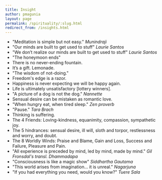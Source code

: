 ```yaml
---
title: Insight
author: pmagunia
layout: page
permalink: /spirituality/:slug.html
redirect_from: /insights.html
---
```

- "Meditation is simple but not easy." *Munindraji*
- "Our minds are built to get used to stuff" *Laurie Santos*
- "We don’t realize our minds are built to get used to stuff" *Laurie Santos*
- "The honeymoon ends"
- There is no never-ending fountain.
- It’s a gift. Lemonade.
- "The wisdom of not-doing."
- Freedom's edge is a razor.
- Happiness is never expecting we will be happy again.
- Life is ultimately unsatisfactory [lottery winners].
- "A picture of a dog is not the dog." *Nannette*
- Sensual desire can be mistaken as romantic love.
- "When hungry eat, when tired sleep." *Zen proverb*
- "Pause." *Tara Brach*
- Thinking is suffering.
- The 4 Friends: Loving-kindness, equanimity, compassion, sympathetic joy.
- The 5 hindrances: sensual desire, ill will, sloth and torpor, restlessness and worry, and doubt.
- The 8 Worldly Winds: Praise and Blame, Gain and Loss, Success and Failure, Pleasure and Pain.
- "All experience is preceded by mind, led by mind, made by mind." *Gil Fronsdal's transl. Dhammadapa*
- "Consciousness is like a magic show" *Siddhartha Gautama*
- "This world arises from imagination... it is unreal." *Nagarjuna*
- "If you had everything you need, would you know?" *Tuere Sala*
